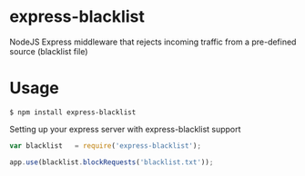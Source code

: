 # express-blacklist

NodeJS Express middleware that rejects incoming traffic from a pre-defined source (blacklist file)<br/>

# Usage

```
$ npm install express-blacklist
```

Setting up your express server with express-blacklist support
```javascript
var blacklist   = require('express-blacklist');

app.use(blacklist.blockRequests('blacklist.txt'));
```

